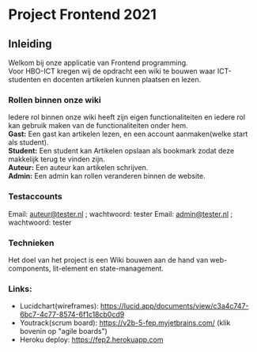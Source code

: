 # Project Frontend 2021

## Inleiding ​

Welkom bij onze applicatie van Frontend programming.  
Voor HBO-ICT kregen wij de opdracht een wiki te bouwen waar ICT-studenten en docenten artikelen kunnen plaatsen en lezen.

### Rollen binnen onze wiki

Iedere rol binnen onze wiki heeft zijn eigen functionaliteiten en iedere rol kan gebruik maken van de functionaliteiten onder hem.  
**Gast:** Een gast kan artikelen lezen, en een account aanmaken(welke start als student).  
**Student:** Een student kan Artikelen opslaan als bookmark zodat deze makkelijk terug te vinden zijn.  
**Auteur:** Een auteur kan artikelen schrijven.  
**Admin:** Een admin kan rollen veranderen binnen de website.

### Testaccounts

Email: auteur@tester.nl ; wachtwoord: tester
Email: admin@tester.nl ; wachtwoord: tester

### Technieken

Het doel van het project is een Wiki bouwen aan de hand van web-components, lit-element en state-management.

### Links:

- Lucidchart(wireframes): https://lucid.app/documents/view/c3a4c747-6bc7-4c77-8574-6f1c18cb0cd9
- Youtrack(scrum board): https://v2b-5-fep.myjetbrains.com/ (klik bovenin op "agile boards")
- Heroku deploy: https://fep2.herokuapp.com

